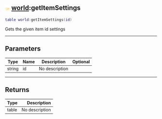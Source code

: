 ## ![shared](../../.gitbook/assets/shared.png) [world](./readme/world.md):getItemSettings

```lua
table world:getItemSettings(id)
```

Gets the given item id settings

------
## Parameters

| Type   | Name | Description | Optional |
| ------ | ---- | ----------- | -------: |
| string | id | No description |  |


------
## Returns

| Type   | Description |
| ------ | ----------: |
| table | No description |

